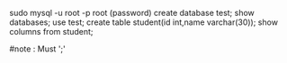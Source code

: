 sudo mysql -u root -p
root    (password)
create database test;
show databases;
use test;
create table student(id int,name varchar(30));
show columns from student;



#note : Must ';'

